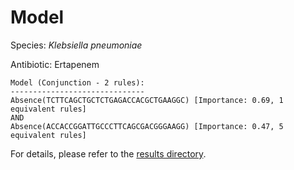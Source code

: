 
# Model

Species: *Klebsiella pneumoniae*

Antibiotic: Ertapenem

```
Model (Conjunction - 2 rules):
------------------------------
Absence(TCTTCAGCTGCTCTGAGACCACGCTGAAGGC) [Importance: 0.69, 1 equivalent rules]
AND
Absence(ACCACCGGATTGCCCTTCAGCGACGGGAAGG) [Importance: 0.47, 5 equivalent rules]

```

For details, please refer to the [results directory](../../../../../results/scm_b/klebsiella%20pneumoniae/ertapenem/repeat_9/).

